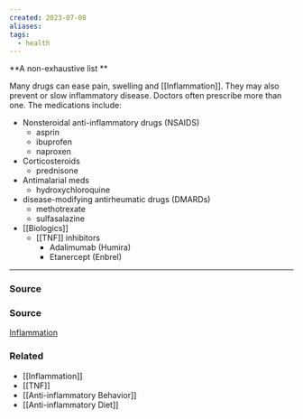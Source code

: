 ```yaml
---
created: 2023-07-08
aliases: 
tags:
  - health
---
```

**A non-exhaustive list **

Many drugs can ease pain, swelling and [[Inflammation]]. They may also prevent or slow inflammatory disease. Doctors often prescribe more than one. The medications include:

- Nonsteroidal anti-inflammatory drugs (NSAIDS)
    - asprin
    - ibuprofen
    - naproxen
- Corticosteroids
    - prednisone
- Antimalarial meds
    - hydroxychloroquine
- disease-modifying antirheumatic drugs (DMARDs)
    - methotrexate
    - sulfasalazine
- [[Biologics]]
    - [[TNF]] inhibitors
        - Adalimumab (Humira)
        - Etanercept (Enbrel)

****
### Source

### Source

[Inflammation](https://www.webmd.com/arthritis/about-inflammation)

### Related
- [[Inflammation]] 
- [[TNF]] 
- [[Anti-inflammatory Behavior]] 
- [[Anti-inflammatory Diet]]